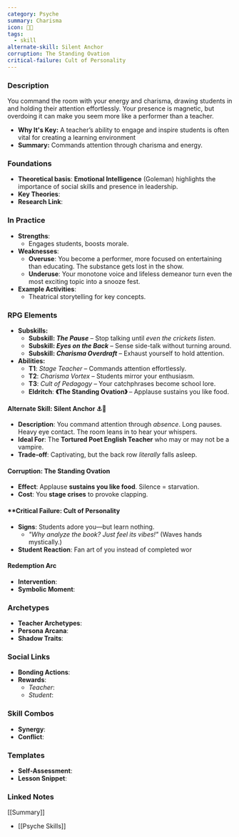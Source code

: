 ```yaml
---
category: Psyche
summary: Charisma
icon: 🌟👑
tags:
  - skill
alternate-skill: Silent Anchor
corruption: The Standing Ovation
critical-failure: Cult of Personality
---
```


### **Description**  
You command the room with your energy and charisma, drawing students in and holding their attention effortlessly. Your presence is magnetic, but overdoing it can make you seem more like a performer than a teacher.
- **Why It's Key:**  A teacher’s ability to engage and inspire students is often vital for creating a learning environment
- **Summary:** Commands attention through charisma and energy.

### **Foundations**  
- **Theoretical basis**: **Emotional Intelligence** (Goleman) highlights the importance of social skills and presence in leadership.
- **Key Theories**: 
- **Research Link**: 

### **In Practice**  
- **Strengths**:  
	- Engages students, boosts morale.
- **Weaknesses**:  
	- **Overuse**: You become a performer, more focused on entertaining than educating. The substance gets lost in the show.
	- **Underuse**: Your monotone voice and lifeless demeanor turn even the most exciting topic into a snooze fest.
- **Example Activities**:  
	- Theatrical storytelling for key concepts.

### **RPG Elements**  
- **Subskills:**
	- **Subskill: _The Pause_** – Stop talking until _even the crickets listen_.
	- **Subskill: _Eyes on the Back_** – Sense side-talk without turning around.
	- **Subskill: _Charisma Overdraft_** – Exhaust yourself to hold attention.
- **Abilities:**
	- **T1**: _Stage Teacher_ – Commands attention effortlessly.
	- **T2**: _Charisma Vortex_ – Students mirror your enthusiasm.
	- **T3**: _Cult of Pedagogy_ – Your catchphrases become school lore.
	- **Eldritch**: **《The Standing Ovation》** – Applause sustains you like food.
#### **Alternate Skill: Silent Anchor** ⚓🤫
- **Description**: You command attention through _absence_. Long pauses. Heavy eye contact. The room leans in to hear your whispers.
- **Ideal For**: The **Tortured Poet English Teacher** who may or may not be a vampire.
- **Trade-off**: Captivating, but the back row _literally_ falls asleep.
#### **Corruption: The Standing Ovation**
- **Effect**: Applause **sustains you like food**. Silence = starvation.
- **Cost**: You **stage crises** to provoke clapping.
#### **Critical Failure: Cult of Personality 
- **Signs**: Students adore you—but learn nothing.
    - _"Why analyze the book? Just _feel_ its vibes!"_ (Waves hands mystically.)
- **Student Reaction**: Fan art of you instead of completed wor
#### **Redemption Arc**  
- **Intervention**: 
- **Symbolic Moment**: 

### **Archetypes**  
- **Teacher Archetypes**: 
- **Persona Arcana**: 
- **Shadow Traits**: 

### **Social Links**  
- **Bonding Actions**: 
- **Rewards**:  
  - *Teacher*: 
  - *Student*: 

### **Skill Combos**  
- **Synergy**: 
- **Conflict**:  

### **Templates**  
- **Self-Assessment**: 
- **Lesson Snippet**: 

### **Linked Notes**  
[[Summary]]
- [[Psyche Skills]]